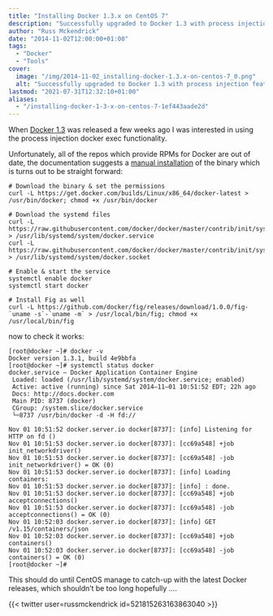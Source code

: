 ```yaml
---
title: "Installing Docker 1.3.x on CentOS 7"
description: "Successfully upgraded to Docker 1.3 with process injection feature on CentOS, bypassing outdated repos with a manual install."
author: "Russ Mckendrick"
date: "2014-11-02T12:00:00+01:00"
tags:
  - "Docker"
  - "Tools"
cover:
  image: "/img/2014-11-02_installing-docker-1.3.x-on-centos-7_0.png"
  alt: "Successfully upgraded to Docker 1.3 with process injection feature on CentOS, bypassing outdated repos with a manual install."
lastmod: "2021-07-31T12:32:10+01:00"
aliases:
  - "/installing-docker-1-3-x-on-centos-7-1ef443aade2d"
---
```


When [Docker 1.3](http://blog.docker.com/2014/10/docker-1-3-signed-images-process-injection-security-options-mac-shared-directories/) was released a few weeks ago I was interested in using the process injection docker exec functionality.

Unfortunately, all of the repos which provide RPMs for Docker are out of date, the documentation suggests a [manual installation](https://docs.docker.com/) of the binary which is turns out to be straight forward:

```
# Download the binary & set the permissions
curl -L https://get.docker.com/builds/Linux/x86_64/docker-latest > /usr/bin/docker; chmod +x /usr/bin/docker

# Download the systemd files
curl -L https://raw.githubusercontent.com/docker/docker/master/contrib/init/systemd/docker.service > /usr/lib/systemd/system/docker.service
curl -L https://raw.githubusercontent.com/docker/docker/master/contrib/init/systemd/docker.socket > /usr/lib/systemd/system/docker.socket

# Enable & start the service
systemctl enable docker
systemctl start docker

# Install Fig as well
curl -L https://github.com/docker/fig/releases/download/1.0.0/fig-`uname -s`-`uname -m` > /usr/local/bin/fig; chmod +x /usr/local/bin/fig
```

now to check it works:

```
[root@docker ~]# docker -v
Docker version 1.3.1, build 4e9bbfa
[root@docker ~]# systemctl status docker
docker.service — Docker Application Container Engine
 Loaded: loaded (/usr/lib/systemd/system/docker.service; enabled)
 Active: active (running) since Sat 2014–11–01 10:51:52 EDT; 22h ago
 Docs: http://docs.docker.com
 Main PID: 8737 (docker)
 CGroup: /system.slice/docker.service
 └─8737 /usr/bin/docker -d -H fd://

Nov 01 10:51:52 docker.server.io docker[8737]: [info] Listening for HTTP on fd ()
Nov 01 10:51:53 docker.server.io docker[8737]: [cc69a548] +job init_networkdriver()
Nov 01 10:51:53 docker.server.io docker[8737]: [cc69a548] -job init_networkdriver() = OK (0)
Nov 01 10:51:53 docker.server.io docker[8737]: [info] Loading containers:
Nov 01 10:51:53 docker.server.io docker[8737]: [info] : done.
Nov 01 10:51:53 docker.server.io docker[8737]: [cc69a548] +job acceptconnections()
Nov 01 10:51:53 docker.server.io docker[8737]: [cc69a548] -job acceptconnections() = OK (0)
Nov 01 10:52:03 docker.server.io docker[8737]: [info] GET /v1.15/containers/json
Nov 01 10:52:03 docker.server.io docker[8737]: [cc69a548] +job containers()
Nov 01 10:52:03 docker.server.io docker[8737]: [cc69a548] -job containers() = OK (0)
[root@docker ~]# 
```

This should do until CentOS manage to catch-up with the latest Docker releases, which shouldn’t be too long hopefully ….

{{< twitter user=russmckendrick id=521815263163863040 >}}

